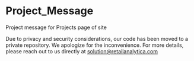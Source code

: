 # Project_Message
Project message for Projects page of site

Due to privacy and security considerations, our code has been moved to a private repository. We apologize for the inconvenience. For more details, please reach out to us directly at solution@retailanalytica.com
